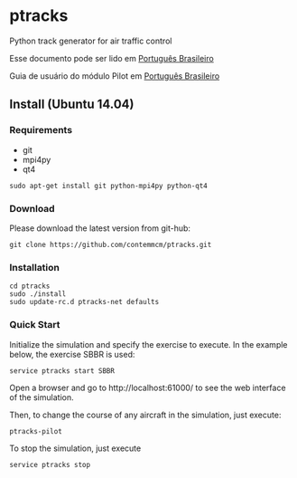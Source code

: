 # ptracks
Python track generator for air traffic control 

Esse documento pode ser lido em [Português Brasileiro](https://github.com/contemmcm/ptracks/blob/master/README_pt-br.md)  

Guia de usuário do módulo Pilot em [Português Brasileiro](https://github.com/contemmcm/ptracks/blob/master/user-guide_pt-br.md)

## Install (Ubuntu 14.04)


### Requirements

 * git
 * mpi4py
 * qt4

```
sudo apt-get install git python-mpi4py python-qt4
```

### Download

Please download the latest version from git-hub:

```
git clone https://github.com/contemmcm/ptracks.git
```

### Installation


```
cd ptracks
sudo ./install
sudo update-rc.d ptracks-net defaults
```

### Quick Start

Initialize the simulation and specify the exercise to execute. In the example below, the exercise SBBR is used:

```
service ptracks start SBBR
```

Open a browser and go to http://localhost:61000/ to see the web interface of the simulation.

Then, to change the course of any aircraft in the simulation, just execute:

```
ptracks-pilot
```

To stop the simulation, just execute

```
service ptracks stop
```
